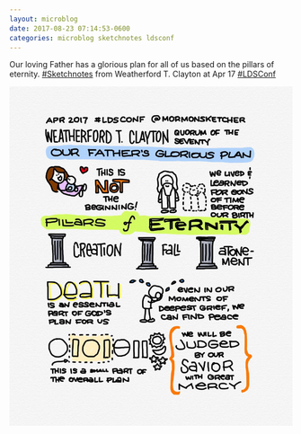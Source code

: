 ```yaml
---
layout: microblog
date: 2017-08-23 07:14:53-0600
categories: microblog sketchnotes ldsconf
---
```

Our loving Father has a glorious plan for all of us based on the pillars of eternity. [#Sketchnotes](/categories/sketchnotes) from Weatherford T. Clayton at Apr 17 [#LDSConf](/categories/ldsconf)

![Weatherford T Clayton Conference Sketchnotes](/images/microblog/201708230714.jpg)
